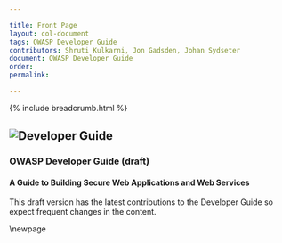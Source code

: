 ```yaml
---

title: Front Page
layout: col-document
tags: OWASP Developer Guide
contributors: Shruti Kulkarni, Jon Gadsden, Johan Sydseter
document: OWASP Developer Guide
order:
permalink:

---
```


{% include breadcrumb.html %}

## ![Developer Guide](../assets/images/dg_logo.png)

### OWASP Developer Guide (draft)

#### A Guide to Building Secure Web Applications and Web Services

This draft version has the latest contributions to the Developer Guide so expect frequent changes in the content.

\newpage
